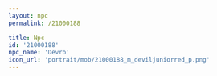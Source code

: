 ```yaml
---
layout: npc
permalink: /21000188

title: Npc
id: '21000188'
npc_name: 'Devro'
icon_url: 'portrait/mob/21000188_m_deviljuniorred_p.png'
---
```

